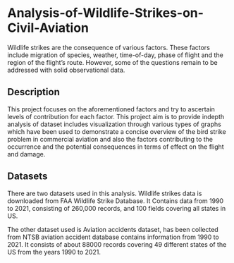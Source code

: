 # Analysis-of-Wildlife-Strikes-on-Civil-Aviation
Wildlife strikes are the consequence of various factors. These factors include migration of species, weather, time-of-day, phase of flight and the region of the flight’s route. However, some of the questions remain to be addressed with solid observational data.
## Description
This project focuses on the aforementioned factors and try to ascertain levels of contribution for each factor. This project aim is to provide indepth analysis of dataset includes visualization through various types of graphs which have been used to demonstrate a concise overview of the bird strike problem in commercial aviation and also the factors contributing to the occurrence and the potential consequences in terms of effect on the flight and damage. 
## Datasets
There are two datasets used in this analysis. Wildlife strikes data is downloaded from FAA Wildlife Strike Database. It Contains data from 1990 to 2021, consisting of 260,000 records, and 100 fields covering all states in US. 

The other dataset used is Aviation accidents dataset, has been collected from NTSB aviation accident database contains information from 1990 to 2021. It consists of about 88000 records covering 49 different states of the US from the years 1990 to 2021. 


